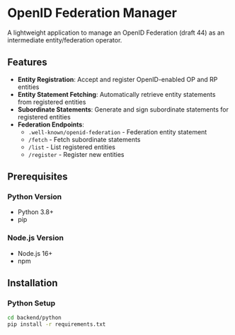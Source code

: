 # OpenID Federation Manager

A lightweight application to manage an OpenID Federation (draft 44) as an intermediate entity/federation operator.

## Features

- **Entity Registration**: Accept and register OpenID-enabled OP and RP entities
- **Entity Statement Fetching**: Automatically retrieve entity statements from registered entities
- **Subordinate Statements**: Generate and sign subordinate statements for registered entities
- **Federation Endpoints**: 
  - `.well-known/openid-federation` - Federation entity statement
  - `/fetch` - Fetch subordinate statements
  - `/list` - List registered entities
  - `/register` - Register new entities

## Prerequisites

### Python Version
- Python 3.8+
- pip

### Node.js Version
- Node.js 16+
- npm

## Installation

### Python Setup

```bash
cd backend/python
pip install -r requirements.txt

